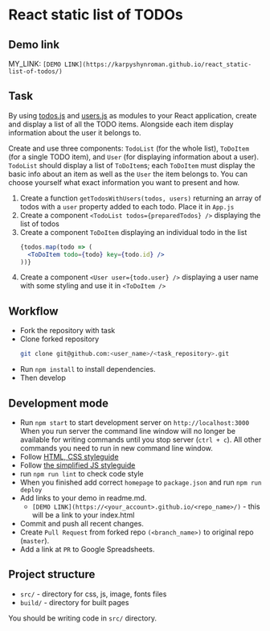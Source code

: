 # React static list of TODOs

## Demo link

MY_LINK: `[DEMO LINK](https://karpyshynroman.github.io/react_static-list-of-todos/)`


## Task 

By using [todos.js](./src/api/todos.js) and [users.js](./src/api/users.js) as modules to your React application, create and display a list of all the TODO items. Alongside each item display information about the user it belongs to.

Create and use three components: `TodoList` (for the whole list), `ToDoItem` (for a single TODO item), and `User` (for displaying information about a user). `TodoList` should display a list of `ToDoItem`s; each `ToDoItem` must display the basic info about an item as well as the `User` the item belongs to. You can choose yourself what exact information you want to present and how.

1. Create a function `getTodosWithUsers(todos, users)` returning an array of todos with a `user` property added to each todo. Place it in `App.js`
2. Create a component `<TodoList todos={preparedTodos} />` displaying the list of todos
3. Create a component `ToDoItem` displaying an individual todo in the list
    ```jsx harmony
    {todos.map(todo => (
      <ToDoItem todo={todo} key={todo.id} />
    ))}
    ```
4. Create a component `<User user={todo.user} />` displaying a user name with some styling and use it in `<ToDoItem />` 

## Workflow

- Fork the repository with task
- Clone forked repository 
    ```bash
    git clone git@github.com:<user_name>/<task_repository>.git
    ```
- Run `npm install` to install dependencies.
- Then develop

## Development mode 

- Run `npm start` to start development server on `http://localhost:3000`
    When you run server the command line window will no longer be available for 
    writing commands until you stop server (`ctrl + c`). All other commands you 
    need to run in new command line window.
- Follow [HTML, CSS styleguide](https://mate-academy.github.io/style-guides/htmlcss.html)
- Follow [the simplified JS styleguide](https://mate-academy.github.io/style-guides/javascript-standard-modified)
- run `npm run lint` to check code style
- When you finished add correct `homepage` to `package.json` and run `npm run deploy` 
- Add links to your demo in readme.md.
  - `[DEMO LINK](https://<your_account>.github.io/<repo_name>/)` - this will be a 
  link to your index.html
- Commit and push all recent changes.
- Create `Pull Request` from forked repo `(<branch_name>)` to original repo 
(`master`).
- Add a link at `PR` to Google Spreadsheets.

## Project structure

- `src/` - directory for css, js, image, fonts files
- `build/` - directory for built pages

You should be writing code in `src/` directory.
